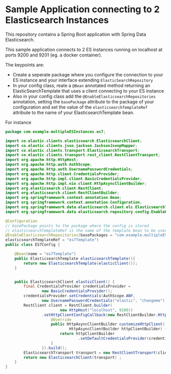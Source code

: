 # Sample Application connecting to 2 Elasticsearch Instances
This repository contains a Spring Boot application with Spring Data Elasticsearch.

This sample application connects to 2 ES instances running on localhost at ports 9200 and 9201 (eg. a docker container).

The keypoints are:
* Create a seperate package where you configure the connection to your ES instance and your interface extending ``ElasticSearchRepository``
* In your config class, reate a ``@Bean`` annotated method returning an ElasticSearchTemplate that uses a client connecting to your ES instance
* Also in your config class add the ``@EnableElasticsearchRepositories`` annotation, setting the ``basePackage`` attribute to the package of your configuration
and set the value of the ``elasticsearchTemplateRef`` attribute to the name of your ElasticsearchTemplate bean. 

For instance
````java
package com.example.multipleESInstances.es7;

import co.elastic.clients.elasticsearch.ElasticsearchClient;
import co.elastic.clients.json.jackson.JacksonJsonpMapper;
import co.elastic.clients.transport.ElasticsearchTransport;
import co.elastic.clients.transport.rest_client.RestClientTransport;
import org.apache.http.HttpHost;
import org.apache.http.auth.AuthScope;
import org.apache.http.auth.UsernamePasswordCredentials;
import org.apache.http.client.CredentialsProvider;
import org.apache.http.impl.client.BasicCredentialsProvider;
import org.apache.http.impl.nio.client.HttpAsyncClientBuilder;
import org.elasticsearch.client.RestClient;
import org.elasticsearch.client.RestClientBuilder;
import org.springframework.context.annotation.Bean;
import org.springframework.context.annotation.Configuration;
import org.springframework.data.elasticsearch.client.elc.ElasticsearchTemplate;
import org.springframework.data.elasticsearch.repository.config.EnableElasticsearchRepositories;

@Configuration
// basePackage points to the package where the config is stored
// elasticsearchTemplateRef is the name of the template bean to be used for the ES Repository
@EnableElasticsearchRepositories(basePackages = "com.example.multipleESInstances.es7",
elasticsearchTemplateRef = "es7Template")
public class ES7Config {

    @Bean(name = "es7Template")
    public ElasticsearchTemplate elasticsearchTemplate(){
        return new ElasticsearchTemplate(elasticClient());
    }


    public ElasticsearchClient elasticClient() {
        final CredentialsProvider credentialsProvider =
                new BasicCredentialsProvider();
        credentialsProvider.setCredentials(AuthScope.ANY,
                new UsernamePasswordCredentials("elastic", "changeme"));
        RestClient client = RestClient.builder(
                        new HttpHost("localhost", 9200))
                .setHttpClientConfigCallback(new RestClientBuilder.HttpClientConfigCallback() {
                    @Override
                    public HttpAsyncClientBuilder customizeHttpClient(
                            HttpAsyncClientBuilder httpClientBuilder) {
                        return httpClientBuilder
                                .setDefaultCredentialsProvider(credentialsProvider);
                    }
                }).build();
        ElasticsearchTransport transport = new RestClientTransport(client, new JacksonJsonpMapper());
        return new ElasticsearchClient(transport) ;
    }
}
````